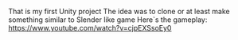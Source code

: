 That is my first Unity project
The idea was to clone or at least make something similar to Slender like game
Here`s the gameplay: https://www.youtube.com/watch?v=cjpEXSsoEy0
